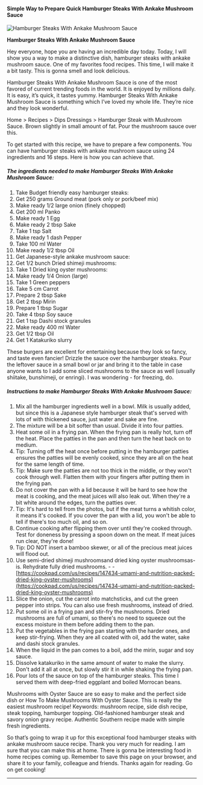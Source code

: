             

#### Simple Way to Prepare Quick Hamburger Steaks With Ankake Mushroom Sauce

![Hamburger Steaks With Ankake Mushroom Sauce](https://img-global.cpcdn.com/recipes/4903930770227200/751x532cq70/hamburger-steaks-with-ankake-mushroom-sauce-recipe-main-photo.jpg)

**Hamburger Steaks With Ankake Mushroom Sauce**

Hey everyone, hope you are having an incredible day today. Today, I will show you a way to make a distinctive dish, hamburger steaks with ankake mushroom sauce. One of my favorites food recipes. This time, I will make it a bit tasty. This is gonna smell and look delicious.

Hamburger Steaks With Ankake Mushroom Sauce is one of the most favored of current trending foods in the world. It is enjoyed by millions daily. It is easy, it’s quick, it tastes yummy. Hamburger Steaks With Ankake Mushroom Sauce is something which I’ve loved my whole life. They’re nice and they look wonderful.

Home > Recipes > Dips Dressings > Hamburger Steak with Mushroom Sauce. Brown slightly in small amount of fat. Pour the mushroom sauce over this.

To get started with this recipe, we have to prepare a few components. You can have hamburger steaks with ankake mushroom sauce using 24 ingredients and 16 steps. Here is how you can achieve that.

##### The ingredients needed to make Hamburger Steaks With Ankake Mushroom Sauce:

1.  Take Budget friendly easy hamburger steaks:
2.  Get 250 grams Ground meat (pork only or pork/beef mix)
3.  Make ready 1/2 large onion (finely chopped)
4.  Get 200 ml Panko
5.  Make ready 1 Egg
6.  Make ready 2 tbsp Sake
7.  Take 1 tsp Salt
8.  Make ready 1 dash Pepper
9.  Take 100 ml Water
10.  Make ready 1/2 tbsp Oil
11.  Get Japanese-style ankake mushroom sauce:
12.  Get 1/2 bunch Dried shimeji mushrooms:
13.  Take 1 Dried king oyster mushrooms:
14.  Make ready 1/4 Onion (large)
15.  Take 1 Green peppers
16.  Take 5 cm Carrot
17.  Prepare 2 tbsp Sake
18.  Get 2 tbsp Mirin
19.  Prepare 1 tbsp Sugar
20.  Take 4 tbsp Soy sauce
21.  Get 1 tsp Dashi stock granules
22.  Make ready 400 ml Water
23.  Get 1/2 tbsp Oil
24.  Get 1 Katakuriko slurry

These burgers are excellent for entertaining because they look so fancy, and taste even fancier! Drizzle the sauce over the hamburger steaks. Pour the leftover sauce in a small bowl or jar and bring it to the table in case anyone wants to I add some sliced mushrooms to the sauce as well (usually shiitake, bunshimeji, or enringi). I was wondering - for freezing, do.

##### Instructions to make Hamburger Steaks With Ankake Mushroom Sauce:

1.  Mix all the hamburger ingredients well in a bowl. Milk is usually added, but since this is a Japanese style hamburger steak that's served with lots of with thickened sauce, just water and sake are fine.
2.  The mixture will be a bit softer than usual. Divide it into four patties.
3.  Heat some oil in a frying pan. When the frying pan is really hot, turn off the heat. Place the patties in the pan and then turn the heat back on to medium.
4.  Tip: Turning off the heat once before putting in the hamburger patties ensures the patties will be evenly cooked, since they are all on the heat for the same length of time.
5.  Tip: Make sure the patties are not too thick in the middle, or they won't cook through well. Flatten them with your fingers after putting them in the frying pan.
6.  Do not cover the pan with a lid because it will be hard to see how the meat is cooking, and the meat juices will also leak out. When they're a bit white around the edges, turn the patties over.
7.  Tip: It's hard to tell from the photos, but if the meat turns a whitish color, it means it's cooked. If you cover the pan with a lid, you won't be able to tell if there's too much oil, and so on.
8.  Continue cooking after flipping them over until they're cooked through. Test for doneness by pressing a spoon down on the meat. If meat juices run clear, they're done!
9.  Tip: DO NOT insert a bamboo skewer, or all of the precious meat juices will flood out.
10.  Use semi-dried shimeji mushroomsand dried king oyster mushroomsas-is. Rehydrate fully dried mushrooms. - - [https://cookpad.com/us/recipes/147434-umami-and-nutrition-packed-dried-king-oyster-mushrooms](https://cookpad.com/us/recipes/147434-umami-and-nutrition-packed-dried-king-oyster-mushrooms)
11.  Slice the onion, cut the carrot into matchsticks, and cut the green pepper into strips. You can also use fresh mushrooms, instead of dried.
12.  Put some oil in a frying pan and stir-fry the mushrooms. Dried mushrooms are full of umami, so there's no need to squeeze out the excess moisture in them before adding them to the pan.
13.  Put the vegetables in the frying pan starting with the harder ones, and keep stir-frying. When they are all coated with oil, add the water, sake and dashi stock granules.
14.  When the liquid in the pan comes to a boil, add the mirin, sugar and soy sauce.
15.  Dissolve katakuriko in the same amount of water to make the slurry. Don't add it all at once, but slowly stir it in while shaking the frying pan.
16.  Pour lots of the sauce on top of the hamburger steaks. This time I served them with deep-fried eggplant and boiled Morrocan beans.

Mushrooms with Oyster Sauce are so easy to make and the perfect side dish or How To Make Mushrooms With Oyster Sauce. This is really the easiest mushroom recipe! Keywords: mushroom recipe, side dish recipe, steak topping, hamburger topping. Old-fashioned hamburger steak and savory onion gravy recipe. Authentic Southern recipe made with simple fresh ingredients.

So that’s going to wrap it up for this exceptional food hamburger steaks with ankake mushroom sauce recipe. Thank you very much for reading. I am sure that you can make this at home. There is gonna be interesting food in home recipes coming up. Remember to save this page on your browser, and share it to your family, colleague and friends. Thanks again for reading. Go on get cooking!

* * *